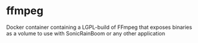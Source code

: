 # ffmpeg
Docker container containing a LGPL-build of FFmpeg that exposes binaries as a volume to use with SonicRainBoom or any other application
